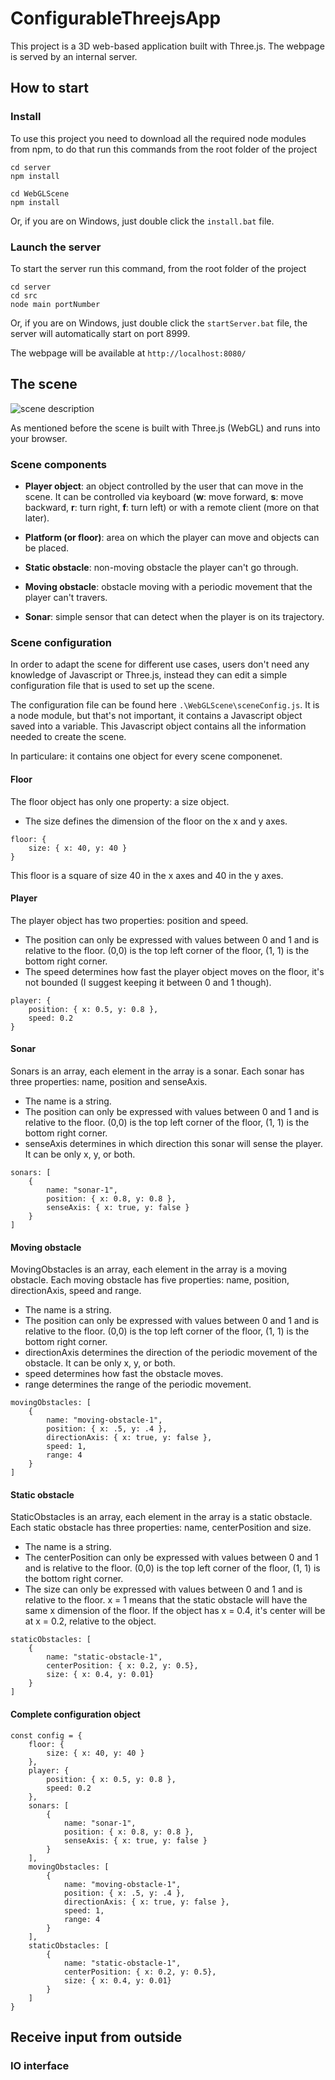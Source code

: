# ConfigurableThreejsApp

This project is a 3D web-based application built with Three.js. The webpage is served by an internal server.

## How to start

### Install

To use this project you need to download all the required node modules from npm, to do that run this commands from the root folder of the project

```
cd server
npm install
```

```
cd WebGLScene
npm install
```

Or, if you are on Windows, just double click the `install.bat` file.

### Launch the server

To start the server run this command, from the root folder of the project

```
cd server
cd src
node main portNumber
```

Or, if you are on Windows, just double click the `startServer.bat` file, the server will automatically start on port 8999.

The webpage will be available at `http://localhost:8080/`

## The scene

![scene description](https://raw.githubusercontent.com/PierfrancescoSoffritti/ConfigurableThreejsApp/master/pictures/scene_description.jpg)

As mentioned before the scene is built with Three.js (WebGL) and runs into your browser.

### Scene components

* **Player object**: an object controlled by the user that can move in the scene. It can be controlled via keyboard (**w**: move forward, **s**: move backward, **r**: turn right, **f**: turn left) or with a remote client (more on that later).

* **Platform (or floor)**: area on which the player can move and objects can be placed.

* **Static obstacle**: non-moving obstacle the player can't go through.

* **Moving obstacle**: obstacle moving with a periodic movement that the player can't travers.

* **Sonar**: simple sensor that can detect when the player is on its trajectory.

### Scene configuration

In order to adapt the scene for different use cases, users don't need any knowledge of Javascript or Three.js, instead they can edit a simple configuration file that is used to set up the scene.

The configuration file can be found here `.\WebGLScene\sceneConfig.js`. It is a node module, but that's not important, it contains a Javascript object saved into a variable. This Javascript object contains all the information needed to create the scene.

In particulare: it contains one object for every scene componenet.

#### Floor
The floor object has only one property: a size object.

- The size defines the dimension of the floor on the x and y axes.

```
floor: {
    size: { x: 40, y: 40 }
}
```

This floor is a square of size 40 in the x axes and 40 in the y axes.

#### Player
The player object has two properties: position and speed.

- The position can only be expressed with values between 0 and 1 and is relative to the floor. (0,0) is the top left corner of the floor, (1, 1) is the bottom right corner.
- The speed determines how fast the player object moves on the floor, it's not bounded (I suggest keeping it between 0 and 1 though).

```
player: {
    position: { x: 0.5, y: 0.8 },
    speed: 0.2
}
```

#### Sonar
Sonars is an array, each element in the array is a sonar.
Each sonar has three properties: name, position and senseAxis.

- The name is a string.
- The position can only be expressed with values between 0 and 1 and is relative to the floor. (0,0) is the top left corner of the floor, (1, 1) is the bottom right corner.
- senseAxis determines in which direction this sonar will sense the player. It can be only x, y, or both.

```
sonars: [
    {
        name: "sonar-1",
        position: { x: 0.8, y: 0.8 },
        senseAxis: { x: true, y: false }
    }
]
```

#### Moving obstacle
MovingObstacles is an array, each element in the array is a moving obstacle.
Each moving obstacle has five properties: name, position, directionAxis, speed and range.

- The name is a string.
- The position can only be expressed with values between 0 and 1 and is relative to the floor. (0,0) is the top left corner of the floor, (1, 1) is the bottom right corner.
- directionAxis determines the direction of the periodic movement of the obstacle. It can be only x, y, or both.
- speed determines how fast the obstacle moves.
- range determines the range of the periodic movement.

```
movingObstacles: [
    {
        name: "moving-obstacle-1",
        position: { x: .5, y: .4 },
        directionAxis: { x: true, y: false },
        speed: 1,
        range: 4
    }
]
```

#### Static obstacle
StaticObstacles is an array, each element in the array is a static obstacle.
Each static obstacle has three properties: name, centerPosition and size.

- The name is a string.
- The centerPosition can only be expressed with values between 0 and 1 and is relative to the floor. (0,0) is the top left corner of the floor, (1, 1) is the bottom right corner.
- The size can only be expressed with values between 0 and 1 and is relative to the floor. x = 1 means that the static obstacle will have the same x dimension of the floor. If the object has x = 0.4, it's center will be at x = 0.2, relative to the object.

```
staticObstacles: [
    {
        name: "static-obstacle-1",
        centerPosition: { x: 0.2, y: 0.5},
        size: { x: 0.4, y: 0.01}
    }
]
```

#### Complete configuration object

```
const config = {
    floor: {
        size: { x: 40, y: 40 }
    },
    player: {
        position: { x: 0.5, y: 0.8 },
        speed: 0.2
    },
    sonars: [
        {
            name: "sonar-1",
            position: { x: 0.8, y: 0.8 },
            senseAxis: { x: true, y: false }
        }
    ],
    movingObstacles: [
        {
            name: "moving-obstacle-1",
            position: { x: .5, y: .4 },
            directionAxis: { x: true, y: false },
            speed: 1,
            range: 4
        }
    ],
    staticObstacles: [
        {
            name: "static-obstacle-1",
            centerPosition: { x: 0.2, y: 0.5},
            size: { x: 0.4, y: 0.01}
        }
    ]
}
```

## Receive input from outside
### IO interface